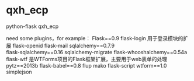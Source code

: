# qxh_ecp
python-flask qxh_ecp

need some plugins，for example：
Flask==0.9
flask-login   用于登录模块的扩展
flask-openid
flask-mail
sqlalchemy==0.7.9  
flask-sqlalchemy==0.16
sqlalchemy-migrate
flask-whooshalchemy==0.54a
flask-wtf	是WTForms项目的Flask框架扩展，主要用于web表单的处理
pytz==2013b
flask-babel==0.8
flup
mako
flask-script
wtform==1.0  
simplejson

